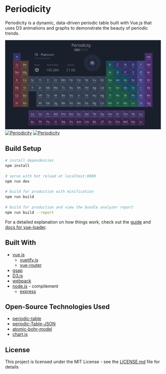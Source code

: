 # Periodicity

Periodicity is a dynamic, data-driven periodic table built with Vue.js that uses D3 animations and graphs to demonstrate the beauty of periodic trends.

[![Periodicity](./screenshots/periodicity2.png 'Periodicity')](https://periodicity.io)
[![Periodicity](./screenshots/trendgif2.gif 'Periodicity')](https://periodicity.io)
[![Periodicity](./screenshots/details.png 'Periodicity')](https://periodicity.io)

## Build Setup

```bash
# install dependencies
npm install

# serve with hot reload at localhost:8080
npm run dev

# build for production with minification
npm run build

# build for production and view the bundle analyzer report
npm run build --report
```

For a detailed explanation on how things work, check out the [guide](http://vuejs-templates.github.io/webpack/) and [docs for vue-loader](http://vuejs.github.io/vue-loader).

## Built With

- [vue.js](https://github.com/vuejs/vue)
  - [vuetify.js](https://github.com/vuetifyjs/vuetify)
  - [vue-router](https://github.com/vuejs/vue-router)
- [gsap](https://github.com/greensock/GreenSock-JS)
- [D3.js](https://github.com/d3/d3)
- [webpack](https://github.com/webpack/webpack)
- [node.js](https://github.com/nodejs/node) - compilement
  - [express](https://github.com/webpack/webpack)

## Open-Source Technologies Used

- [periodic-table](https://www.npmjs.com/package/periodic-table)
- [periodic-Table-JSON](https://github.com/Bowserinator/Periodic-Table-JSON)
- [atomic-bohr-model](https://github.com/ACollectionOfAtoms/atomic-bohr-model)
- [chart.js](https://github.com/chartjs/Chart.js)

## License

This project is licensed under the MIT License - see the [LICENSE.md](LICENSE.md) file for details
